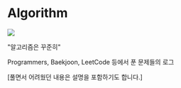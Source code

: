 # Algorithm

<img src="https://img.shields.io/badge/Python-3776AB?style=flat-square&logo=Python&logoColor=white"/>

"알고리즘은 꾸준히" 

Programmers, Baekjoon, LeetCode 등에서 푼 문제들의 로그

[풀면서 어려웠던 내용은 설명을 포함하기도 합니다.]

